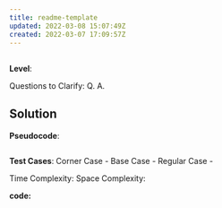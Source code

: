 ```yaml
---
title: readme-template
updated: 2022-03-08 15:07:49Z
created: 2022-03-07 17:09:57Z
---
```


## 

**Level**: 

Questions to Clarify:
Q.
A.


## Solution

**Pseudocode**:
```

```

**Test Cases**:
Corner Case -
Base Case - 
Regular Case - 

Time Complexity: 
Space Complexity: 

**code:**
```

```

